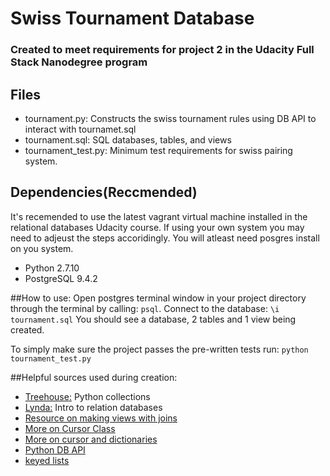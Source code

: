# Swiss Tournament Database
### Created to meet requirements for project 2 in the Udacity Full Stack Nanodegree program
## Files
* tournament.py: Constructs the swiss tournament rules using DB API to interact with tournamet.sql
* tournament.sql: SQL databases, tables, and views
* tournament_test.py: Minimum test requirements for swiss pairing system.

## Dependencies(Reccmended)
It's recemended to use the latest vagrant virtual machine installed in the relational databases Udacity course. If using your own system you may need to adjeust the steps accoridingly. You will atleast need posgres install on you system.

* Python 2.7.10
* PostgreSQL 9.4.2

##How to use:
 Open postgres terminal window in your project directory through the terminal by calling: `psql`. Connect to the database: `\i tournament.sql` You should see a database, 2 tables and 1 view being created.

To simply make sure the project passes the pre-written tests run: `python tournament_test.py`

##Helpful sources used during creation:
* [Treehouse:](http://teamtreehouse.com/) Python collections
* [Lynda:](http://www.lynda.com/) Intro to relation databases
* [Resource on making views with joins](http://www.w3resource.com/sql/creating-views/create-view-with-join.php)
*  [More on Cursor Class](http://initd.org/psycopg/docs/cursor.html)
* [More on cursor and dictionaries](http://initd.org/psycopg/docs/extras.html)
* [Python DB API](https://wiki.python.org/moin/UsingDbApiWithPostgres)
* [keyed lists](http://www2.lib.uchicago.edu/keith/tcl-course/topics/lists.html)
